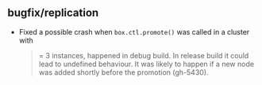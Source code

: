 ## bugfix/replication

* Fixed a possible crash when `box.ctl.promote()` was called in a cluster with
  >= 3 instances, happened in debug build. In release build it could lead to
  undefined behaviour. It was likely to happen if a new node was added shortly
  before the promotion (gh-5430).

